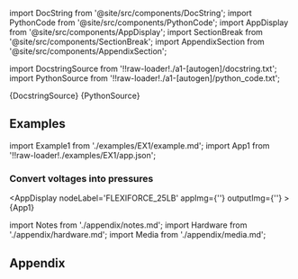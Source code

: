 <!--Add SEO here-->

[//]: # (Custom component imports)

import DocString from '@site/src/components/DocString';
import PythonCode from '@site/src/components/PythonCode';
import AppDisplay from '@site/src/components/AppDisplay';
import SectionBreak from '@site/src/components/SectionBreak';
import AppendixSection from '@site/src/components/AppendixSection';

[//]: # (Docstring)

import DocstringSource from '!!raw-loader!./a1-[autogen]/docstring.txt';
import PythonSource from '!!raw-loader!./a1-[autogen]/python_code.txt';

<DocString>{DocstringSource}</DocString>
<PythonCode GLink='IO/ANALOG_SENSORS/PRESSURE_SENSORS/FLEXIFORCE_25LB/FLEXIFORCE_25LB.py'>{PythonSource}</PythonCode>

<SectionBreak />

[//]: # (Examples)

## Examples

import Example1 from './examples/EX1/example.md';
import App1 from '!!raw-loader!./examples/EX1/app.json';

### Convert voltages into pressures

<AppDisplay
    nodeLabel='FLEXIFORCE_25LB'
    appImg={''}
    outputImg={''}
    >
    {App1}
</AppDisplay>

<Example1 />

<SectionBreak />

[//]: # (Appendix)

import Notes from './appendix/notes.md';
import Hardware from './appendix/hardware.md';
import Media from './appendix/media.md';

## Appendix

<AppendixSection index={0} folderPath='nodes/IO/ANALOG_SENSORS/PRESSURE_SENSORS/FLEXIFORCE_25LB/appendix/'><Notes /></AppendixSection>
<AppendixSection index={1} folderPath='nodes/IO/ANALOG_SENSORS/PRESSURE_SENSORS/FLEXIFORCE_25LB/appendix/'><Hardware /></AppendixSection>
<AppendixSection index={2} folderPath='nodes/IO/ANALOG_SENSORS/PRESSURE_SENSORS/FLEXIFORCE_25LB/appendix/'><Media /></AppendixSection>

<!--Add Button here-->